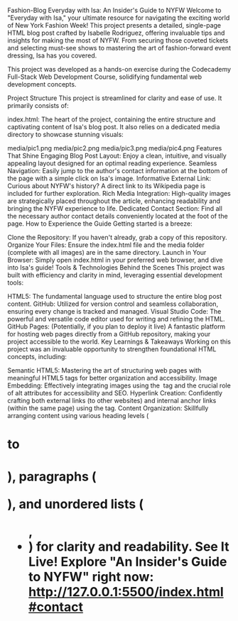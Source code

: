 Fashion-Blog
Everyday with Isa: An Insider's Guide to NYFW
Welcome to "Everyday with Isa," your ultimate resource for navigating the exciting world of New York Fashion Week! This project presents a detailed, single-page HTML blog post crafted by Isabelle Rodriguez, offering invaluable tips and insights for making the most of NYFW. From securing those coveted tickets and selecting must-see shows to mastering the art of fashion-forward event dressing, Isa has you covered.

This project was developed as a hands-on exercise during the Codecademy Full-Stack Web Development Course, solidifying fundamental web development concepts.

Project Structure
This project is streamlined for clarity and ease of use. It primarily consists of:

index.html: The heart of the project, containing the entire structure and captivating content of Isa's blog post.
It also relies on a dedicated media directory to showcase stunning visuals:

media/pic1.png
media/pic2.png
media/pic3.png
media/pic4.png
Features That Shine
Engaging Blog Post Layout: Enjoy a clean, intuitive, and visually appealing layout designed for an optimal reading experience.
Seamless Navigation: Easily jump to the author's contact information at the bottom of the page with a simple click on Isa's image.
Informative External Link: Curious about NYFW's history? A direct link to its Wikipedia page is included for further exploration.
Rich Media Integration: High-quality images are strategically placed throughout the article, enhancing readability and bringing the NYFW experience to life.
Dedicated Contact Section: Find all the necessary author contact details conveniently located at the foot of the page.
How to Experience the Guide
Getting started is a breeze:

Clone the Repository: If you haven't already, grab a copy of this repository.
Organize Your Files: Ensure the index.html file and the media folder (complete with all images) are in the same directory.
Launch in Your Browser: Simply open index.html in your preferred web browser, and dive into Isa's guide!
Tools & Technologies Behind the Scenes
This project was built with efficiency and clarity in mind, leveraging essential development tools:

HTML5: The fundamental language used to structure the entire blog post content.
GitHub: Utilized for version control and seamless collaboration, ensuring every change is tracked and managed.
Visual Studio Code: The powerful and versatile code editor used for writing and refining the HTML.
GitHub Pages: (Potentially, if you plan to deploy it live) A fantastic platform for hosting web pages directly from a GitHub repository, making your project accessible to the world.
Key Learnings & Takeaways
Working on this project was an invaluable opportunity to strengthen foundational HTML concepts, including:

Semantic HTML5: Mastering the art of structuring web pages with meaningful HTML5 tags for better organization and accessibility.
Image Embedding: Effectively integrating images using the <img> tag and the crucial role of alt attributes for accessibility and SEO.
Hyperlink Creation: Confidently crafting both external links (to other websites) and internal anchor links (within the same page) using the <a> tag.
Content Organization: Skillfully arranging content using various heading levels (<h1> to <h4>), paragraphs (<p>), and unordered lists (<ul>, <li>) for clarity and readability.
See It Live!
Explore "An Insider's Guide to NYFW" right now: http://127.0.0.1:5500/index.html#contact
